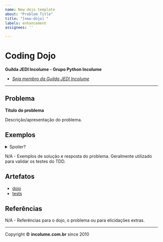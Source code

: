 ```yaml
---
name: New dojo template
about: "Problem Title"
title: "[new-dojo] "
labels: enhancement
assignees: ''

---
```


# Coding Dojo

**Guilda JEDI Incolume - Grupo Python Incolume**

- _[Seja membro da Guilda JEDI Incolume](https://discord.gg/eBNamXVtBW)_

---

## Problema

**Título do problema**

Descrição/apresentação do problema.

## Exemplos

<details> 
  <summary>Spoiler?</summary> 
   Considerar em caso de fatoração:

    > modo pythônico
    > sem condicionais 
    > estruturas performáticas
    > redução de complexidade ciclomática 
    > análise assintótica de algoritmos (big O)

</details>

N/A - Exemplos de solução e resposta do problema. Geralmente utilizado para validar os testes do TDD.

## Artefatos

- [dojo](dojo.py)
- [tests](test_YYYYMMDD.py)


## Referências

N/A - Referências para o dojo, o problema ou para elicidações extras.

---

Copyright &copy; **incolume.com.br** since 2010